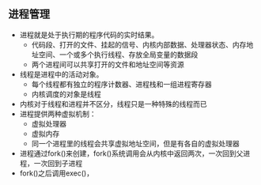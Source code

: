 ## 进程管理

- 进程就是处于执行期的程序代码的实时结果。
  - 代码段、打开的文件、挂起的信号、内核内部数据、处理器状态、内存地址空间、一个或多个执行线程、存放全局变量的数据段
  - 两个进程间可以共享打开的文件和地址空间等资源
- 线程是进程中的活动对象。
  - 每个线程都有独立的程序计数器、进程栈和一组进程寄存器
  - 内核调度的对象是线程
- 内核对于线程和进程并不区分，线程只是一种特殊的线程而已
- 进程提供两种虚拟机制：
  - 虚拟处理器
  - 虚拟内存
  - 同一个进程里的线程会共享虚拟地址空间，但是有各自的虚拟处理器
- 进程通过fork()来创建，fork()系统调用会从内核中返回两次，一次回到父进程，一次回到子进程
- fork()之后调用exec()，